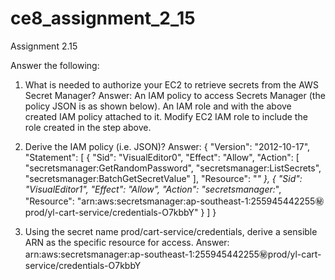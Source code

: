 # ce8_assignment_2_15
Assignment 2.15

Answer the following:

1. What is needed to authorize your EC2 to retrieve secrets from the AWS Secret Manager?
Answer:
An IAM policy to access Secrets Manager (the policy JSON is as shown below). 
An IAM role and with the above created IAM policy attached to it.
Modify EC2 IAM role to include the role created in the step above. 

2. Derive the IAM policy (i.e. JSON)?
Answer:
{
    "Version": "2012-10-17",
    "Statement": [
        {
            "Sid": "VisualEditor0",
            "Effect": "Allow",
            "Action": [
                "secretsmanager:GetRandomPassword",
                "secretsmanager:ListSecrets",
                "secretsmanager:BatchGetSecretValue"
            ],
            "Resource": "*"
        },
        {
            "Sid": "VisualEditor1",
            "Effect": "Allow",
            "Action": "secretsmanager:*",
            "Resource": "arn:aws:secretsmanager:ap-southeast-1:255945442255:secret:prod/yl-cart-service/credentials-O7kbbY"
        }
    ]
}

3. Using the secret name prod/cart-service/credentials, derive a sensible ARN as the specific resource for access.
Answer:
arn:aws:secretsmanager:ap-southeast-1:255945442255:secret:prod/yl-cart-service/credentials-O7kbbY

